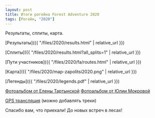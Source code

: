 ```yaml
---
layout: post
title: Итоги рогейна Forest Adventure 2020
tags: [Рогейн, "2020"]
---
```


Результаты, сплиты, карта.

[Результаты]({{ "/files/2020/results.html" | relative_url }})

[Сплиты]({{ "/files/2020/results.html?all_splits=1" | relative_url }})

[Пути участников]({{ "/files/2020/fa/routes.html" | relative_url }})

[Карта]({{ "/files/2020/map-zapolitsi2020.png" | relative_url }})

[Легенды]({{ "/files/2020/legends.pdf" | relative_url }})

[Фотоальбом от Елены Тартынской](https://vk.com/album-190261264_273110668)
[Фотоальбом от Юлии Мокровой](https://vk.com/album-190261264_273146278)

[GPS трансляция](http://viewer.o-gps-center.ru/viewer/event/8054/)
(можно добавлять треки)

Спасибо вам, что приехали! До новых встреч в лесах!
